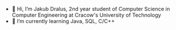 - 👋 Hi, I’m Jakub Dralus, 2nd year student of Computer Science in Computer Engineering
  at Cracow's University of Technology
- 🌱 I’m currently learning Java, SQL, C/C++ 


<!---
- 💞️ Looking for an internship

JakubDralus/JakubDralus is a ✨ special ✨ repository because its `README.md` (this file) appears on your GitHub profile.
You can click the Preview link to take a look at your changes.
--->
